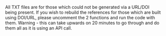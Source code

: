 All TXT files are for those which could not be generated via a URL/DOI being present. If you wish to rebuild the references for those which are built using DOI/URL, please uncomment the 2 functions and run the code with them. Warning - this can take upwards on 20 minutes to go through and do them all as it is using an API call.
